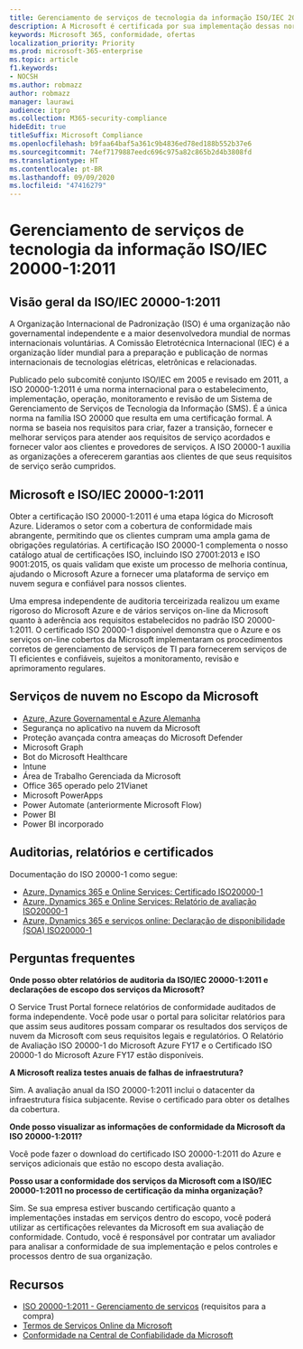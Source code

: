 ```yaml
---
title: Gerenciamento de serviços de tecnologia da informação ISO/IEC 20000-1:2011
description: A Microsoft é certificada por sua implementação dessas normas de gerenciamento de serviços.
keywords: Microsoft 365, conformidade, ofertas
localization_priority: Priority
ms.prod: microsoft-365-enterprise
ms.topic: article
f1.keywords:
- NOCSH
ms.author: robmazz
author: robmazz
manager: laurawi
audience: itpro
ms.collection: M365-security-compliance
hideEdit: true
titleSuffix: Microsoft Compliance
ms.openlocfilehash: b9faa64baf5a361c9b4836ed78ed188b552b37e6
ms.sourcegitcommit: 74ef7179887eedc696c975a82c865b2d4b3808fd
ms.translationtype: HT
ms.contentlocale: pt-BR
ms.lasthandoff: 09/09/2020
ms.locfileid: "47416279"
---
```

# <a name="isoiec-20000-12011-information-technology-service-management"></a>Gerenciamento de serviços de tecnologia da informação ISO/IEC 20000-1:2011

## <a name="isoiec-20000-12011-overview"></a>Visão geral da ISO/IEC 20000-1:2011

A Organização Internacional de Padronização (ISO) é uma organização não governamental independente e a maior desenvolvedora mundial de normas internacionais voluntárias. A Comissão Eletrotécnica Internacional (IEC) é a organização líder mundial para a preparação e publicação de normas internacionais de tecnologias elétricas, eletrônicas e relacionadas.  
  
Publicado pelo subcomitê conjunto ISO/IEC em 2005 e revisado em 2011, a ISO 20000-1:2011 é uma norma internacional para o estabelecimento, implementação, operação, monitoramento e revisão de um Sistema de Gerenciamento de Serviços de Tecnologia da Informação (SMS). É a única norma na família ISO 20000 que resulta em uma certificação formal. A norma se baseia nos requisitos para criar, fazer a transição, fornecer e melhorar serviços para atender aos requisitos de serviço acordados e fornecer valor aos clientes e provedores de serviços. A ISO 20000-1 auxilia as organizações a oferecerem garantias aos clientes de que seus requisitos de serviço serão cumpridos.

## <a name="microsoft-and-isoiec-20000-12011"></a>Microsoft e ISO/IEC 20000-1:2011

Obter a certificação ISO 20000-1:2011 é uma etapa lógica do Microsoft Azure. Lideramos o setor com a cobertura de conformidade mais abrangente, permitindo que os clientes cumpram uma ampla gama de obrigações regulatórias. A certificação ISO 20000-1 complementa o nosso catálogo atual de certificações ISO, incluindo ISO 27001:2013 e ISO 9001:2015, os quais validam que existe um processo de melhoria contínua, ajudando o Microsoft Azure a fornecer uma plataforma de serviço em nuvem segura e confiável para nossos clientes.  
  
Uma empresa independente de auditoria terceirizada realizou um exame rigoroso do Microsoft Azure e de vários serviços on-line da Microsoft quanto à aderência aos requisitos estabelecidos no padrão ISO 20000-1:2011. O certificado ISO 20000-1 disponível demonstra que o Azure e os serviços on-line cobertos da Microsoft implementaram os procedimentos corretos de gerenciamento de serviços de TI para fornecerem serviços de TI eficientes e confiáveis, sujeitos a monitoramento, revisão e aprimoramento regulares.

## <a name="microsoft-in-scope-cloud-services"></a>Serviços de nuvem no Escopo da Microsoft 

- [Azure, Azure Governamental e Azure Alemanha](https://aka.ms/AzureCompliance)
- Segurança no aplicativo na nuvem da Microsoft
- Proteção avançada contra ameaças do Microsoft Defender
- Microsoft Graph
- Bot do Microsoft Healthcare
- Intune
- Área de Trabalho Gerenciada da Microsoft
- Office 365 operado pelo 21Vianet
- Microsoft PowerApps
- Power Automate (anteriormente Microsoft Flow)
- Power BI
- Power BI incorporado

## <a name="audits-reports-and-certificates"></a>Auditorias, relatórios e certificados

Documentação do ISO 20000-1 como segue:

- [Azure, Dynamics 365 e Online Services: Certificado ISO20000-1](https://aka.ms/azureiso200001cert)
- [Azure, Dynamics 365 e Online Services: Relatório de avaliação ISO20000-1](https://aka.ms/azureiso200001report)
- [Azure, Dynamics 365 e serviços online: Declaração de disponibilidade (SOA) ISO20000-1](https://aka.ms/azureiso200001soa)

## <a name="frequently-asked-questions"></a>Perguntas frequentes

**Onde posso obter relatórios de auditoria da ISO/IEC 20000-1:2011 e declarações de escopo dos serviços da Microsoft?**

O Service Trust Portal fornece relatórios de conformidade auditados de forma independente. Você pode usar o portal para solicitar relatórios para que assim seus auditores possam comparar os resultados dos serviços de nuvem da Microsoft com seus requisitos legais e regulatórios. O Relatório de Avaliação ISO 20000-1 do Microsoft Azure FY17 e o Certificado ISO 20000-1 do Microsoft Azure FY17 estão disponíveis.

**A Microsoft realiza testes anuais de falhas de infraestrutura?**

Sim. A avaliação anual da ISO 20000-1:2011 inclui o datacenter da infraestrutura física subjacente. Revise o certificado para obter os detalhes da cobertura.

**Onde posso visualizar as informações de conformidade da Microsoft da ISO 20000-1:2011?**

Você pode fazer o download do certificado ISO 20000-1:2011 do Azure e serviços adicionais que estão no escopo desta avaliação.

**Posso usar a conformidade dos serviços da Microsoft com a ISO/IEC 20000-1:2011 no processo de certificação da minha organização?**

Sim. Se sua empresa estiver buscando certificação quanto a implementações instadas em serviços dentro do escopo, você poderá utilizar as certificações relevantes da Microsoft em sua avaliação de conformidade. Contudo, você é responsável por contratar um avaliador para analisar a conformidade de sua implementação e pelos controles e processos dentro de sua organização.

## <a name="resources"></a>Recursos

- [ISO 20000-1:2011 - Gerenciamento de serviços](https://www.iso.org/standard/51986.html) (requisitos para a compra)
- [Termos de Serviços Online da Microsoft](https://aka.ms/Online-Services-Terms)
- [Conformidade na Central de Confiabilidade da Microsoft](https://www.microsoft.com/trust-center/compliance/compliance-overview)

